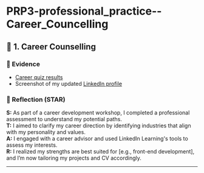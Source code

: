 # PRP3-professional_practice--Career_Councelling

## 📌 1. Career Counselling

### 📂 Evidence
- [Career quiz results](#)
- Screenshot of my updated [LinkedIn profile](#)

### 💭 Reflection (STAR)
**S:** As part of a career development workshop, I completed a professional assessment to understand my potential paths.  
**T:** I aimed to clarify my career direction by identifying industries that align with my personality and values.  
**A:** I engaged with a career advisor and used LinkedIn Learning's tools to assess my interests.  
**R:** I realized my strengths are best suited for [e.g., front-end development], and I’m now tailoring my projects and CV accordingly.

---
